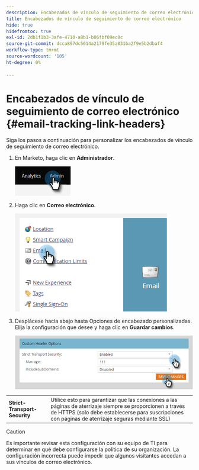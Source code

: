 ```yaml
---
description: Encabezados de vínculo de seguimiento de correo electrónico - Documentos de Marketo - Documentación del producto
title: Encabezados de vínculo de seguimiento de correo electrónico
hide: true
hidefromtoc: true
exl-id: 2db1f1b3-3afe-4710-a8b1-b06fbf09ec8c
source-git-commit: dcca897dc5014a2179fe35a031ba2f9e5b2dbaf4
workflow-type: tm+mt
source-wordcount: '105'
ht-degree: 0%

---
```


# Encabezados de vínculo de seguimiento de correo electrónico {#email-tracking-link-headers}

Siga los pasos a continuación para personalizar los encabezados de vínculo de seguimiento de correo electrónico.

1. En Marketo, haga clic en **Administrador**.

   ![](assets/email-tracking-link-headers-1.png)

1. Haga clic en **Correo electrónico**.

   ![](assets/email-tracking-link-headers-2.png)

1. Desplácese hacia abajo hasta Opciones de encabezado personalizadas. Elija la configuración que desee y haga clic en **Guardar cambios**.

   ![](assets/email-tracking-link-headers-3.png)

<table>
 <tr>
  <td><strong>Strict-Transport-Security</strong></td>
  <td>Utilice esto para garantizar que las conexiones a las páginas de aterrizaje siempre se proporcionen a través de HTTPS (solo debe establecerse para suscripciones con páginas de aterrizaje seguras mediante SSL)</td>
 </tr>
</table>

>[!CAUTION]
>
>Es importante revisar esta configuración con su equipo de TI para determinar en qué debe configurarse la política de su organización. La configuración incorrecta puede impedir que algunos visitantes accedan a sus vínculos de correo electrónico.

